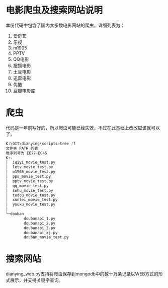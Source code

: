 电影爬虫及搜索网站说明
==========
本份代码中包含了国内大多数电影网站的爬虫，详细列表为：
1. 爱奇艺
1. 乐视
1. m1905
1. PPTV 
1. QQ电影 
1. 搜狐电影 
1. 土豆电影 
1. 迅雷电影 
1. 优酷 
1. 豆瓣电影库

# 爬虫
代码是一年前写好的，所以爬虫可能已经失效，不过在此基础上改改应该就可以了。

```python
K:\GIT\dianying\scripts>tree /f
文件夹 PATH 列表
卷序列号为 EE77-EC45
K:.
│  iqiyi_movie_test.py
│  letv_movie_test.py
│  m1905_movie_test.py
│  pps_movie_test.py
│  pptv_movie_test.py
│  qq_movie_test.py
│  sohu_movie_test.py
│  tudou_movie_test.py
│  xunlei_movie_test.py
│  youku_movie_test.py
│
└─douban
        doubanapi_1.py
        doubanapi_2.py
        doubanapi_3.py
        doubanapi_xj.py
        douban_movie_test.py

```

# 搜索网站

dianying_web.py支持将爬虫保存到mongodb中的数十万条记录以WEB方式的形式展示，并支持关键字查询。

